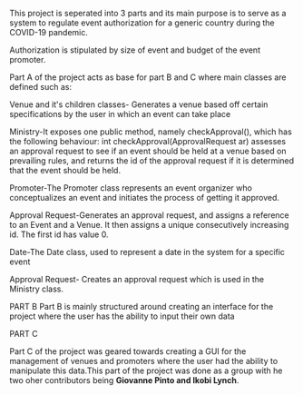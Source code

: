 This project is seperated into 3 parts and its main purpose is to serve as a system to regulate event authorization for a generic country during the COVID-19 pandemic.

Authorization is stipulated by size of event and budget of the event promoter.

Part A of the project acts as base for part B and C where main classes are defined such as:

Venue and it's children classes- Generates a venue based off certain specifications by the user in which an event can take place

Ministry-It exposes one public method, namely checkApproval(), which has the following behaviour: int
         checkApproval(ApprovalRequest ar) assesses an approval request to see if an event should be
         held at a venue based on prevailing rules, and returns the id of the approval request if it is
         determined that the event should be held.

Promoter-The Promoter class represents an event organizer who conceptualizes an event and initiates the
         process of getting it approved.

Approval Request-Generates an approval request, and
                 assigns a reference to an Event and a Venue. It then assigns a unique consecutively
                 increasing id. The first id has value 0.

Date-The Date class, used to represent a date in the system for a specific event

Approval Request- Creates an approval request which is used in the Ministry class.

PART B
Part B is mainly structured around creating an interface for the project where the user has the ability to input their own data 

PART C

Part C of the project was geared towards creating a GUI for the management of  venues and promoters where the user had the ability to
manipulate this data.This part of the project was done as a group with he two oher contributors being **Giovanne Pinto and Ikobi Lynch**.
